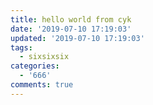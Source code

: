 ```yaml
---
title: hello world from cyk
date: '2019-07-10 17:19:03'
updated: '2019-07-10 17:19:03'
tags:
  - sixsixsix
categories:
  - '666'
comments: true
---
```


